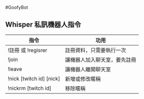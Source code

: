 #GoofyBot
## Whisper 私訊機器人指令
指令 | 功用
------------ | -------------
!註冊 或 !regisrer | 註冊資料，只需要執行一次
!join | 讓機器人加入聊天室，要先註冊
!leave | 讓機器人離開聊天室
!nick [twitch id] [nick] | 新增或修改暱稱
!nickrm [twitch id] | 移除暱稱